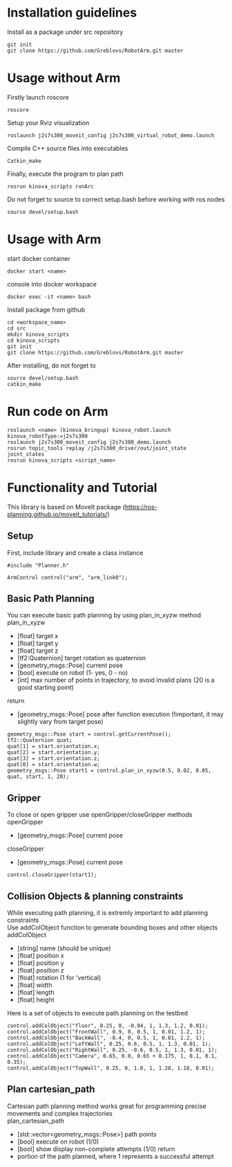 # Installation guidelines 
Install as a package under src repository 

```
git init 
git clone https://github.com/Greblovs/RobotArm.git master
```
# Usage without Arm
Firstly launch roscore 
```
roscore
```

Setup your Rviz visualization
```
roslaunch j2s7s300_moveit_config j2s7s300_virtual_robot_demo.launch
```
Compile C++ source files into executables
```
Catkin_make 
```
Finally, execute the program to plan path 
```
rosrun kinova_scripts runArc 
```
Do not forget to source to correct setup.bash before working with ros nodes 
```
source devel/setup.bash
```

# Usage with Arm 

start docker container
```
docker start <name>
```

console into docker workspace 
```
docker exec -it <name> bash
```

Install package from github 
```
cd <workspace_name>
cd src 
mkdir kinova_scripts 
cd kinova_scripts
git init 
git clone https://github.com/Greblovs/RobotArm.git master
```

After installing, do not forget to 
```
source devel/setup.bash
catkin_make
```

# Run code on Arm

```
roslaunch <name> (kinova_bringup) kinova_robot.launch kinova_robotType:=j2s7s300
roslaunch j2s7s300_moveit_config j2s7s300_demo.launch 
rosrun topic_tools replay /j2s7s300_driver/out/joint_state joint_states
rosrun kinova_scripts <script_name>
```


# Functionality and Tutorial 

This library is based on MoveIt package (https://ros-planning.github.io/moveit_tutorials/)

## Setup

First, include library and create a class instance  

```
#include "Planner.h"

ArmControl control("arm", "arm_link0"); 
``` 

## Basic Path Planning 

You can execute basic path planning by using plan_in_xyzw method  
plan_in_xyzw
  - [float] target x 
  - [float] target y 
  - [float] target z
  - [tf2:Quaternion] target rotation as quaternion
  - [geometry_msgs::Pose] current pose 
  - [bool] execute on robot (1- yes, 0 - no)
  - [int] max number of points in trajectory, to avoid invalid plans (20 is a good starting point) 

return 
  - [geometry_msgs::Pose] pose after function execution (!important, it may slightly vary from target pose)

  

```
geometry_msgs::Pose start = control.getCurrentPose();
tf2::Quaternion quat;
quat[1] = start.orientation.x;
quat[2] = start.orientation.y;
quat[3] = start.orientation.z;
quat[0] = start.orientation.w;
geometry_msgs::Pose start1 = control.plan_in_xyzw(0.5, 0.02, 0.05, quat, start, 1, 20);
```
## Gripper 

To close or open gripper use openGripper/closeGripper methods 
openGripper 
  - [geometry_msgs::Pose] current pose 

closeGripper 
  - [geometry_msgs::Pose] current pose 

```
control.closeGripper(start1);
```

## Collision Objects & planning constraints 

While executing path planning, it is extremly important to add planning constraints  
Use addColObject function to generate bounding boxes and other objects  
addColObject
  - [string] name (should be unique)
  - [float] position x 
  - [float] position y
  - [float] position z
  - [float] rotation (1 for 'vertical) 
  - [float] width 
  - [float] length 
  - [float] height 

Here is a set of objects to execute path planning on the testbed  

```
control.addColObject("floor", 0.25, 0, -0.04, 1, 1.3, 1.2, 0.01);
control.addColObject("FrontWall", 0.9, 0, 0.5, 1, 0.01, 1.2, 1);
control.addColObject("BackWall", -0.4, 0, 0.5, 1, 0.01, 1.2, 1);
control.addColObject("LeftWall", 0.25, 0.6, 0.5, 1, 1.3, 0.01, 1);
control.addColObject("RightWall", 0.25, -0.6, 0.5, 1, 1.3, 0.01, 1);
control.addColObject("Camera", 0.65, 0.0, 0.65 + 0.175, 1, 0.1, 0.1, 0.35);
control.addColObject("TopWall", 0.25, 0, 1.0, 1, 1.28, 1.18, 0.01);
```

## Plan cartesian_path 

 Cartesian path planning method works great for programming precise movements and complex trajectories  
 plan_cartesian_path
  - [std::vector<geometry_msgs::Pose>] path points 
  - [bool] execute on robot (1/0)
  - [bool] show display non-complete attempts (1/0)
return
  - portion of the path planned, where 1 represents a successful attempt  









